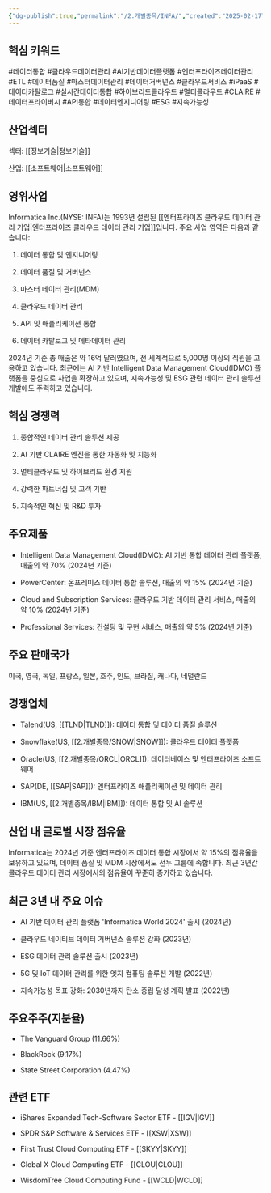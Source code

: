 ```yaml
---
{"dg-publish":true,"permalink":"/2.개별종목/INFA/","created":"2025-02-17T13:56:45.272+09:00","updated":"2025-07-29T21:37:04.764+09:00"}
---
```


## 핵심 키워드

#데이터통합 #클라우드데이터관리 #AI기반데이터플랫폼 #엔터프라이즈데이터관리 #ETL #데이터품질 #마스터데이터관리 #데이터거버넌스 #클라우드서비스 #iPaaS #데이터카탈로그 #실시간데이터통합 #하이브리드클라우드 #멀티클라우드 #CLAIRE #데이터프라이버시 #API통합 #데이터엔지니어링 #ESG #지속가능성

## 산업섹터

섹터: [[정보기술\|정보기술]]

산업: [[소프트웨어\|소프트웨어]]

## 영위사업

Informatica Inc.(NYSE: INFA)는 1993년 설립된 [[엔터프라이즈 클라우드 데이터 관리 기업\|엔터프라이즈 클라우드 데이터 관리 기업]]입니다. 주요 사업 영역은 다음과 같습니다:

1. 데이터 통합 및 엔지니어링
    
2. 데이터 품질 및 거버넌스
    
3. 마스터 데이터 관리(MDM)
    
4. 클라우드 데이터 관리
    
5. API 및 애플리케이션 통합
    
6. 데이터 카탈로그 및 메타데이터 관리
    

2024년 기준 총 매출은 약 16억 달러였으며, 전 세계적으로 5,000명 이상의 직원을 고용하고 있습니다. 최근에는 AI 기반 Intelligent Data Management Cloud(IDMC) 플랫폼을 중심으로 사업을 확장하고 있으며, 지속가능성 및 ESG 관련 데이터 관리 솔루션 개발에도 주력하고 있습니다.

## 핵심 경쟁력

1. 종합적인 데이터 관리 솔루션 제공
    
2. AI 기반 CLAIRE 엔진을 통한 자동화 및 지능화
    
3. 멀티클라우드 및 하이브리드 환경 지원
    
4. 강력한 파트너십 및 고객 기반
    
5. 지속적인 혁신 및 R&D 투자
    

## 주요제품

- Intelligent Data Management Cloud(IDMC): AI 기반 통합 데이터 관리 플랫폼, 매출의 약 70% (2024년 기준)
    
- PowerCenter: 온프레미스 데이터 통합 솔루션, 매출의 약 15% (2024년 기준)
    
- Cloud and Subscription Services: 클라우드 기반 데이터 관리 서비스, 매출의 약 10% (2024년 기준)
    
- Professional Services: 컨설팅 및 구현 서비스, 매출의 약 5% (2024년 기준)
    

## 주요 판매국가

미국, 영국, 독일, 프랑스, 일본, 호주, 인도, 브라질, 캐나다, 네덜란드

## 경쟁업체

- Talend(US, [[TLND\|TLND]]): 데이터 통합 및 데이터 품질 솔루션
    
- Snowflake(US, [[2.개별종목/SNOW\|SNOW]]): 클라우드 데이터 플랫폼
    
- Oracle(US, [[2.개별종목/ORCL\|ORCL]]): 데이터베이스 및 엔터프라이즈 소프트웨어
    
- SAP(DE, [[SAP\|SAP]]): 엔터프라이즈 애플리케이션 및 데이터 관리
    
- IBM(US, [[2.개별종목/IBM\|IBM]]): 데이터 통합 및 AI 솔루션
    

## 산업 내 글로벌 시장 점유율

Informatica는 2024년 기준 엔터프라이즈 데이터 통합 시장에서 약 15%의 점유율을 보유하고 있으며, 데이터 품질 및 MDM 시장에서도 선두 그룹에 속합니다. 최근 3년간 클라우드 데이터 관리 시장에서의 점유율이 꾸준히 증가하고 있습니다.

## 최근 3년 내 주요 이슈

- AI 기반 데이터 관리 플랫폼 'Informatica World 2024' 출시 (2024년)
    
- 클라우드 네이티브 데이터 거버넌스 솔루션 강화 (2023년)
    
- ESG 데이터 관리 솔루션 출시 (2023년)
    
- 5G 및 IoT 데이터 관리를 위한 엣지 컴퓨팅 솔루션 개발 (2022년)
    
- 지속가능성 목표 강화: 2030년까지 탄소 중립 달성 계획 발표 (2022년)
    

## 주요주주(지분율)

- The Vanguard Group (11.66%)
    
- BlackRock (9.17%)
    
- State Street Corporation (4.47%)
    

## 관련 ETF

- iShares Expanded Tech-Software Sector ETF - [[IGV\|IGV]]
    
- SPDR S&P Software & Services ETF - [[XSW\|XSW]]
    
- First Trust Cloud Computing ETF - [[SKYY\|SKYY]]
    
- Global X Cloud Computing ETF - [[CLOU\|CLOU]]
    
- WisdomTree Cloud Computing Fund - [[WCLD\|WCLD]]